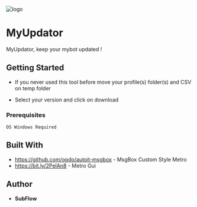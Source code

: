 ![logo](https://i.imgur.com/V3FT46x.png)

# MyUpdator

MyUpdator, keep your mybot updated !

## Getting Started

- If you never used this tool before move your profile(s) folder(s) and CSV on temp folder

- Select your version and click on download

### Prerequisites 
```
OS Windows Required
```

## Built With

* https://github.com/opdo/autoit-msgbox - MsgBox Custom Style Metro
* https://bit.ly/2PelAn8 - Metro Gui 

## Author

* **SubFlow**
